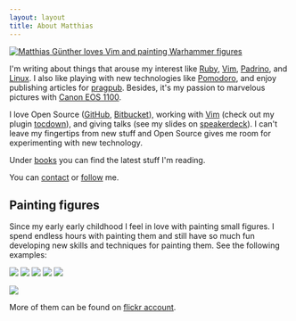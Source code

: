 ```yaml
---
layout: layout
title: About Matthias
---
```


<a href="http://farm9.staticflickr.com/8370/8436515008_80960f2b70_n.jpg" title="Matthias Günther and he loves Vim and painting Warhammer figures" class="fancybox"><img src="http://farm9.staticflickr.com/8370/8436515008_80960f2b70_m.jpg" class="center" alt="Matthias Günther loves Vim and painting Warhammer figures"/></a>


I'm writing about things that arouse my interest like [Ruby](http://www.ruby-lang.org/en/), [Vim](http://www.vim.org/),
[Padrino](http://www.padrinorb.com/), and [Linux](http://www.linux.org/). I also like playing with
new technologies like [Pomodoro](http://www.pomodorotechnique.com/ "Pomodoro"), and enjoy publishing articles for
[pragpub](http://pragprog.com/magazines/2012-12/becoming-a-selfcertified-pomodoro-master "pragpub"). Besides, it's my
passion to marvelous pictures with [Canon EOS 1100](http://www.flickr.com/photos/wikimatze/ "Canon").


I love Open Source ([GitHub](https://github.com/matthias-guenther/ "GitHub"),
[Bitbucket](https://bitbucket.org/wikimatze/ "BitBucket")), working with [Vim](http://www.vim.org/) (check out my plugin
[tocdown](http://www.vim.org/scripts/script.php?script_id=3856 "Tocdown")), and giving talks (see my slides on
[speakerdeck](https://speakerdeck.com/wikimatze "Speakerdeck")). I can't leave my fingertips from new stuff and Open
Source gives me room for experimenting with new technology.


Under [books](/reading.html "books") you can find the latest stuff I'm reading.


You can [contact](/contact.html) or [follow](/follow.html) me.


## Painting figures

Since my early early childhood I feel in love with painting small figures. I spend endless hours with painting them and
still have so much fun developing new skills and techniques for painting them. See the following examples:


<a href="http://farm6.static.flickr.com/5284/5354844860_983e94aeb7_b.jpg" title="Dwarf Commando" class="fancybox"><img class="big center" src="http://farm6.staticflickr.com/5284/5354844860_983e94aeb7_z.jpg" /></a>
<a href="http://farm6.static.flickr.com/5248/5354230989_996affd49a_b.jpg" title="Aenur" class="fancybox"><img class="big center" src="http://farm6.static.flickr.com/5248/5354230989_996affd49a_b.jpg" /></a>
<a href="http://farm6.static.flickr.com/5089/5354231045_d804caaf45_b.jpg" title="Albion Heroes" class="fancybox"><img class="big center" src="http://farm6.static.flickr.com/5089/5354231045_d804caaf45_b.jpg" /></a>
<a href="http://farm6.static.flickr.com/5085/5354231083_a2cac8077e.jpg" title="Strigoi Vampire" class="fancybox"><img class="small left" src="http://farm6.static.flickr.com/5085/5354231083_a2cac8077e.jpg" /></a>
<a href="http://farm6.staticflickr.com/5005/5354844930_ddf23b758d_b.jpg" title="Dwarf Runesmith" class="fancybox"><img class="small right" src="http://farm6.staticflickr.com/5005/5354844930_ddf23b758d_z.jpg" /></a>


<a href="http://farm6.staticflickr.com/5208/5354844572_6b0b65565d_b.jpg" title="Vlad and Isabella from Carstein" class="fancybox"><img class="big center" src="http://farm6.staticflickr.com/5208/5354844572_6b0b65565d_z.jpg" /></a>

More of them can be found on [flickr account](http://www.flickr.com/search/?q=warhammer+wikimatze&z=e "flickr wikimatze").
